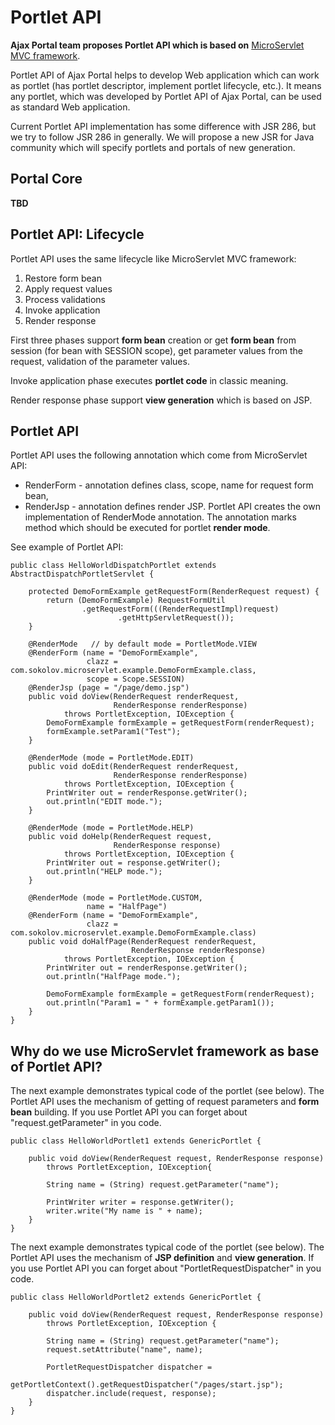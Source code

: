 # Portlet API #
**Ajax Portal team proposes Portlet API which is based on** [MicroServlet MVC framework](http://sokolovbook.narod.ru/en/microservlet.html).

Portlet API of Ajax Portal helps to develop Web application which can work as portlet (has portlet descriptor, implement portlet lifecycle, etc.). It means any portlet, which was developed by Portlet API of Ajax Portal, can be used as standard Web application.

Current Portlet API implementation has some difference with JSR 286, but we try to follow JSR 286 in generally. We will propose a new JSR for Java community which will specify  portlets and portals of new generation.


## Portal Core ##
**TBD**
## Portlet API: Lifecycle ##
Portlet API uses the same lifecycle like MicroServlet MVC framework:
  1. Restore form bean
  1. Apply request values
  1. Process validations
  1. Invoke application
  1. Render response

First three phases support **form bean** creation or get **form bean** from session (for bean with SESSION scope), get parameter values from the request, validation of the parameter values.

Invoke application phase executes **portlet code** in classic meaning.

Render response phase support **view generation** which is based on JSP.
## Portlet API ##
Portlet API uses the following annotation which come from MicroServlet API:
  * RenderForm - annotation defines class, scope, name for request form bean,
  * RenderJsp - annotation defines render JSP.
Portlet API creates the own implementation of RenderMode annotation. The annotation marks method which should be executed for portlet **render mode**.

See example of Portlet API:
```
public class HelloWorldDispatchPortlet extends AbstractDispatchPortletServlet {

    protected DemoFormExample getRequestForm(RenderRequest request) {
        return (DemoFormExample) RequestFormUtil
                .getRequestForm(((RenderRequestImpl)request)
                        .getHttpServletRequest());
    }

    @RenderMode   // by default mode = PortletMode.VIEW
    @RenderForm (name = "DemoFormExample",
                 clazz = com.sokolov.microservlet.example.DemoFormExample.class,
                 scope = Scope.SESSION)
    @RenderJsp (page = "/page/demo.jsp")
    public void doView(RenderRequest renderRequest,
                       RenderResponse renderResponse)
            throws PortletException, IOException {
        DemoFormExample formExample = getRequestForm(renderRequest);
        formExample.setParam1("Test");
    }

    @RenderMode (mode = PortletMode.EDIT)
    public void doEdit(RenderRequest renderRequest,
                       RenderResponse renderResponse)
            throws PortletException, IOException {
        PrintWriter out = renderResponse.getWriter();
        out.println("EDIT mode.");
    }

    @RenderMode (mode = PortletMode.HELP)
    public void doHelp(RenderRequest request,
                       RenderResponse response)
            throws PortletException, IOException {
        PrintWriter out = response.getWriter();
        out.println("HELP mode.");
    }

    @RenderMode (mode = PortletMode.CUSTOM,
                 name = "HalfPage")
    @RenderForm (name = "DemoFormExample",
                 clazz = com.sokolov.microservlet.example.DemoFormExample.class)
    public void doHalfPage(RenderRequest renderRequest,
                           RenderResponse renderResponse)
            throws PortletException, IOException {
        PrintWriter out = renderResponse.getWriter();
        out.println("HalfPage mode.");

        DemoFormExample formExample = getRequestForm(renderRequest);
        out.println("Param1 = " + formExample.getParam1());
    }
}
```
## Why do we use MicroServlet framework as base of Portlet API? ##
The next example demonstrates typical code of the portlet (see below). The Portlet API uses the mechanism of getting of request parameters and **form bean** building. If you use Portlet API you can forget about "request.getParameter" in you code.
```
public class HelloWorldPortlet1 extends GenericPortlet {

    public void doView(RenderRequest request, RenderResponse response)
        throws PortletException, IOException{

        String name = (String) request.getParameter("name");

        PrintWriter writer = response.getWriter();
        writer.write("My name is " + name);
    }
}
```
The next example demonstrates typical code of the portlet (see below). The Portlet API uses the mechanism of **JSP definition** and **view generation**. If you use Portlet API you can forget about "PortletRequestDispatcher" in you code.
```
public class HelloWorldPortlet2 extends GenericPortlet {
   
    public void doView(RenderRequest request, RenderResponse response)
        throws PortletException, IOException {

        String name = (String) request.getParameter("name");
        request.setAttribute("name", name);

        PortletRequestDispatcher dispatcher = 
            getPortletContext().getRequestDispatcher("/pages/start.jsp");
        dispatcher.include(request, response);
    }
}
```